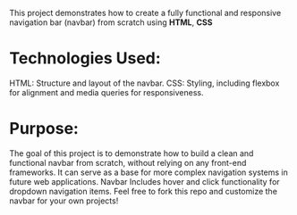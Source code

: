 This project demonstrates how to create a fully functional and responsive navigation bar (navbar) from scratch
using **HTML**, **CSS**

# Technologies Used:
HTML: Structure and layout of the navbar.
CSS: Styling, including flexbox for alignment and media queries for responsiveness.
# Purpose:
The goal of this project is to demonstrate how to build a clean and functional navbar from scratch, 
without relying on any front-end frameworks. It can serve as a base for more complex navigation systems in future web applications.
Navbar Includes hover and click functionality for dropdown navigation items.
Feel free to fork this repo and customize the navbar for your own projects!

